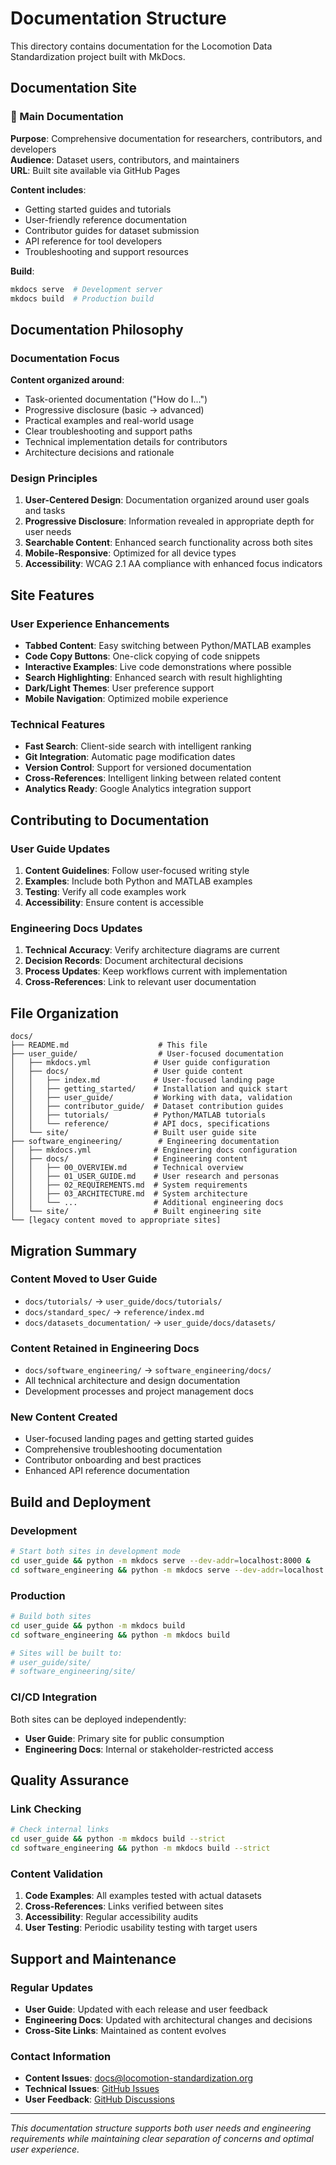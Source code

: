 # Documentation Structure

This directory contains documentation for the Locomotion Data Standardization project built with MkDocs.

## Documentation Site

### 🎯 Main Documentation

**Purpose**: Comprehensive documentation for researchers, contributors, and developers  
**Audience**: Dataset users, contributors, and maintainers  
**URL**: Built site available via GitHub Pages

**Content includes**:
- Getting started guides and tutorials
- User-friendly reference documentation
- Contributor guides for dataset submission
- API reference for tool developers
- Troubleshooting and support resources

**Build**:
```bash
mkdocs serve  # Development server
mkdocs build  # Production build
```

## Documentation Philosophy

### Documentation Focus

**Content organized around**:
- Task-oriented documentation ("How do I...")
- Progressive disclosure (basic → advanced)
- Practical examples and real-world usage
- Clear troubleshooting and support paths
- Technical implementation details for contributors
- Architecture decisions and rationale

### Design Principles

1. **User-Centered Design**: Documentation organized around user goals and tasks
2. **Progressive Disclosure**: Information revealed in appropriate depth for user needs
3. **Searchable Content**: Enhanced search functionality across both sites
4. **Mobile-Responsive**: Optimized for all device types
5. **Accessibility**: WCAG 2.1 AA compliance with enhanced focus indicators

## Site Features

### User Experience Enhancements

- **Tabbed Content**: Easy switching between Python/MATLAB examples
- **Code Copy Buttons**: One-click copying of code snippets
- **Interactive Examples**: Live code demonstrations where possible
- **Search Highlighting**: Enhanced search with result highlighting
- **Dark/Light Themes**: User preference support
- **Mobile Navigation**: Optimized mobile experience

### Technical Features

- **Fast Search**: Client-side search with intelligent ranking
- **Git Integration**: Automatic page modification dates
- **Version Control**: Support for versioned documentation
- **Cross-References**: Intelligent linking between related content
- **Analytics Ready**: Google Analytics integration support

## Contributing to Documentation

### User Guide Updates

1. **Content Guidelines**: Follow user-focused writing style
2. **Examples**: Include both Python and MATLAB examples
3. **Testing**: Verify all code examples work
4. **Accessibility**: Ensure content is accessible

### Engineering Docs Updates

1. **Technical Accuracy**: Verify architecture diagrams are current
2. **Decision Records**: Document architectural decisions
3. **Process Updates**: Keep workflows current with implementation
4. **Cross-References**: Link to relevant user documentation

## File Organization

```
docs/
├── README.md                    # This file
├── user_guide/                  # User-focused documentation
│   ├── mkdocs.yml              # User guide configuration
│   ├── docs/                   # User guide content
│   │   ├── index.md            # User-focused landing page
│   │   ├── getting_started/    # Installation and quick start
│   │   ├── user_guide/         # Working with data, validation
│   │   ├── contributor_guide/  # Dataset contribution guides
│   │   ├── tutorials/          # Python/MATLAB tutorials
│   │   └── reference/          # API docs, specifications
│   └── site/                   # Built user guide site
├── software_engineering/        # Engineering documentation
│   ├── mkdocs.yml              # Engineering docs configuration
│   ├── docs/                   # Engineering content
│   │   ├── 00_OVERVIEW.md      # Technical overview
│   │   ├── 01_USER_GUIDE.md    # User research and personas
│   │   ├── 02_REQUIREMENTS.md  # System requirements
│   │   ├── 03_ARCHITECTURE.md  # System architecture
│   │   └── ...                 # Additional engineering docs
│   └── site/                   # Built engineering site
└── [legacy content moved to appropriate sites]
```

## Migration Summary

### Content Moved to User Guide

- `docs/tutorials/` → `user_guide/docs/tutorials/`
- `docs/standard_spec/` → `reference/index.md`
- `docs/datasets_documentation/` → `user_guide/docs/datasets/`

### Content Retained in Engineering Docs

- `docs/software_engineering/` → `software_engineering/docs/`
- All technical architecture and design documentation
- Development processes and project management docs

### New Content Created

- User-focused landing pages and getting started guides
- Comprehensive troubleshooting documentation
- Contributor onboarding and best practices
- Enhanced API reference documentation

## Build and Deployment

### Development

```bash
# Start both sites in development mode
cd user_guide && python -m mkdocs serve --dev-addr=localhost:8000 &
cd software_engineering && python -m mkdocs serve --dev-addr=localhost:8001 &
```

### Production

```bash
# Build both sites
cd user_guide && python -m mkdocs build
cd software_engineering && python -m mkdocs build

# Sites will be built to:
# user_guide/site/
# software_engineering/site/
```

### CI/CD Integration

Both sites can be deployed independently:

- **User Guide**: Primary site for public consumption
- **Engineering Docs**: Internal or stakeholder-restricted access

## Quality Assurance

### Link Checking

```bash
# Check internal links
cd user_guide && python -m mkdocs build --strict
cd software_engineering && python -m mkdocs build --strict
```

### Content Validation

1. **Code Examples**: All examples tested with actual datasets
2. **Cross-References**: Links verified between sites
3. **Accessibility**: Regular accessibility audits
4. **User Testing**: Periodic usability testing with target users

## Support and Maintenance

### Regular Updates

- **User Guide**: Updated with each release and user feedback
- **Engineering Docs**: Updated with architectural changes and decisions
- **Cross-Site Links**: Maintained as content evolves

### Contact Information

- **Content Issues**: [docs@locomotion-standardization.org](mailto:docs@locomotion-standardization.org)
- **Technical Issues**: [GitHub Issues](https://github.com/jmontp/LocoHub/issues)
- **User Feedback**: [GitHub Discussions](https://github.com/jmontp/LocoHub/discussions)

---

*This documentation structure supports both user needs and engineering requirements while maintaining clear separation of concerns and optimal user experience.*
